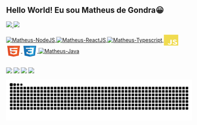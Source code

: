 ## Hello World! Eu sou Matheus de Gondra😀


<div>
  <a href="https://github.com/matheusgondra">
  <img height="180em" src="https://github-readme-stats.vercel.app/api?username=matheusgondra&show_icons=true&theme=react&include_all_commits=true&count_private=true"/>
  <img height="180em" src="https://github-readme-stats.vercel.app/api/top-langs/?username=matheusgondra&layout=compact&langs_count=7&theme=react"/>
</div>


<!-- ícones: https://devicon.dev/ -->  
<div style="display: inline_block"><br>
  <img align="center" alt="Matheus-NodeJS" title="NodeJS" height="30" width="40" src="https://cdn.jsdelivr.net/gh/devicons/devicon/icons/nodejs/nodejs-original.svg" />
  <img align="center" alt="Matheus-ReactJS" title="ReactJS" height="30" width="40" src="https://cdn.jsdelivr.net/gh/devicons/devicon/icons/react/react-original.svg" />
  <img align="center" alt="Matheus-Typescript" title="Typescript" height="30" width="40" src="https://cdn.jsdelivr.net/gh/devicons/devicon/icons/typescript/typescript-original.svg" />
  <img align="center" alt="Matheus-Js" title="Javascript" height="30" width="40" src="https://raw.githubusercontent.com/devicons/devicon/master/icons/javascript/javascript-plain.svg">
  <img align="center" alt="Matheus-HTML" title="HTML" height="30" width="40" src="https://raw.githubusercontent.com/devicons/devicon/master/icons/html5/html5-original.svg">
  <img align="center" alt="Matheus-CSS" title="CSS" height="30" width="40" src="https://raw.githubusercontent.com/devicons/devicon/master/icons/css3/css3-original.svg">
  <img align="center" alt="Matheus-Java" title="Java" height="30" width="40" src="https://cdn.jsdelivr.net/gh/devicons/devicon/icons/java/java-original.svg" />
</div>
  
##

<!-- imagens: https://dev.to/envoy_/150-badges-for-github-pnk -->
<div> 
  <a href="mailto:matheusgondra951@gmail.com"><img src="https://img.shields.io/badge/Gmail-D14836?style=for-the-badge&logo=gmail&logoColor=white"></a>
  <a href="https://twitter.com/DeGondra"><img src="https://img.shields.io/badge/Twitter-1DA1F2?style=for-the-badge&logo=twitter&logoColor=white"></a>
  <a href="https://www.linkedin.com/in/matheus-gondra-a187a81a3/"><img src="https://img.shields.io/badge/LinkedIn-0077B5?style=for-the-badge&logo=linkedin&logoColor=white"></a>
  <a href="https://www.twitch.tv/degondra/"><img src="https://img.shields.io/badge/Twitch-9146FF?style=for-the-badge&logo=twitch&logoColor=white"></a>
  
  ![Snake animation](https://github.com/Matheus-Gondra/Matheus-Gondra/blob/output/github-contribution-grid-snake.svg)
 </div>
